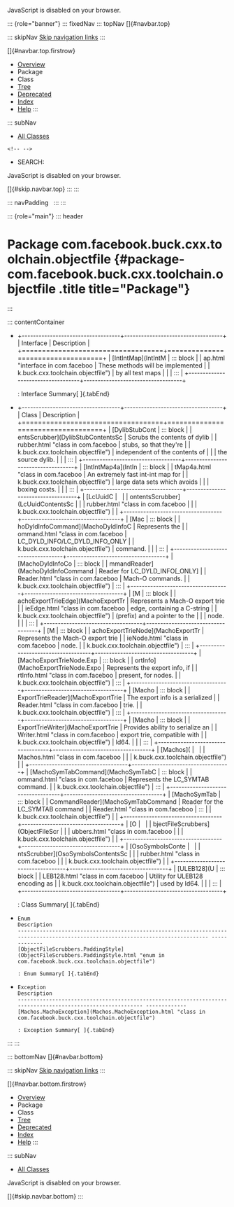 <div>

JavaScript is disabled on your browser.

</div>

::: {role="banner"}
::: fixedNav
::: topNav
[]{#navbar.top}

::: skipNav
[Skip navigation links](#skip.navbar.top "Skip navigation links")
:::

[]{#navbar.top.firstrow}

-   [Overview](../../../../../../index.html)
-   Package
-   Class
-   [Tree](package-tree.html)
-   [Deprecated](../../../../../../deprecated-list.html)
-   [Index](../../../../../../index-all.html)
-   [Help](../../../../../../help-doc.html)
:::

::: subNav
-   [All Classes](../../../../../../allclasses.html)

```{=html}
<!-- -->
```
-   SEARCH:

<div>

<div>

JavaScript is disabled on your browser.

</div>

</div>

[]{#skip.navbar.top}
:::
:::

::: navPadding
 
:::
:::

::: {role="main"}
::: header
# Package com.facebook.buck.cxx.toolchain.objectfile {#package-com.facebook.buck.cxx.toolchain.objectfile .title title="Package"}
:::

::: contentContainer
-   +-----------------------------------+-----------------------------------+
    | Interface                         | Description                       |
    +===================================+===================================+
    | [IntIntMap](IntIntM               | ::: block                         |
    | ap.html "interface in com.faceboo | These methods will be implemented |
    | k.buck.cxx.toolchain.objectfile") | by all test maps                  |
    |                                   | :::                               |
    +-----------------------------------+-----------------------------------+

    : Interface Summary[ ]{.tabEnd}

-   +-----------------------------------+-----------------------------------+
    | Class                             | Description                       |
    +===================================+===================================+
    | [DylibStubCont                    | ::: block                         |
    | entsScrubber](DylibStubContentsSc | Scrubs the contents of dylib      |
    | rubber.html "class in com.faceboo | stubs, so that they\'re           |
    | k.buck.cxx.toolchain.objectfile") | independent of the contents of    |
    |                                   | the source dylib.                 |
    |                                   | :::                               |
    +-----------------------------------+-----------------------------------+
    | [IntIntMap4a](IntIn               | ::: block                         |
    | tMap4a.html "class in com.faceboo | An extremely fast int-int map for |
    | k.buck.cxx.toolchain.objectfile") | large data sets which avoids      |
    |                                   | boxing costs.                     |
    |                                   | :::                               |
    +-----------------------------------+-----------------------------------+
    | [LcUuidC                          |                                   |
    | ontentsScrubber](LcUuidContentsSc |                                   |
    | rubber.html "class in com.faceboo |                                   |
    | k.buck.cxx.toolchain.objectfile") |                                   |
    +-----------------------------------+-----------------------------------+
    | [Mac                              | ::: block                         |
    | hoDyldInfoCommand](MachoDyldInfoC | Represents the                    |
    | ommand.html "class in com.faceboo | LC_DYLD_INFO/LC_DYLD_INFO_ONLY    |
    | k.buck.cxx.toolchain.objectfile") | command.                          |
    |                                   | :::                               |
    +-----------------------------------+-----------------------------------+
    | [MachoDyldInfoCo                  | ::: block                         |
    | mmandReader](MachoDyldInfoCommand | Reader for LC_DYLD_INFO\[\_ONLY\] |
    | Reader.html "class in com.faceboo | Mach-O commands.                  |
    | k.buck.cxx.toolchain.objectfile") | :::                               |
    +-----------------------------------+-----------------------------------+
    | [M                                | ::: block                         |
    | achoExportTrieEdge](MachoExportTr | Represents a Mach-O export trie   |
    | ieEdge.html "class in com.faceboo | edge, containing a C-string       |
    | k.buck.cxx.toolchain.objectfile") | (prefix) and a pointer to the     |
    |                                   | node.                             |
    |                                   | :::                               |
    +-----------------------------------+-----------------------------------+
    | [M                                | ::: block                         |
    | achoExportTrieNode](MachoExportTr | Represents the Mach-O export trie |
    | ieNode.html "class in com.faceboo | node.                             |
    | k.buck.cxx.toolchain.objectfile") | :::                               |
    +-----------------------------------+-----------------------------------+
    | [MachoExportTrieNode.Exp          | ::: block                         |
    | ortInfo](MachoExportTrieNode.Expo | Represents the export info, if    |
    | rtInfo.html "class in com.faceboo | present, for nodes.               |
    | k.buck.cxx.toolchain.objectfile") | :::                               |
    +-----------------------------------+-----------------------------------+
    | [Macho                            | ::: block                         |
    | ExportTrieReader](MachoExportTrie | The export info is a serialized   |
    | Reader.html "class in com.faceboo | trie.                             |
    | k.buck.cxx.toolchain.objectfile") | :::                               |
    +-----------------------------------+-----------------------------------+
    | [Macho                            | ::: block                         |
    | ExportTrieWriter](MachoExportTrie | Provides ability to serialize an  |
    | Writer.html "class in com.faceboo | export trie, compatible with      |
    | k.buck.cxx.toolchain.objectfile") | ld64.                             |
    |                                   | :::                               |
    +-----------------------------------+-----------------------------------+
    | [Machos](                         |                                   |
    | Machos.html "class in com.faceboo |                                   |
    | k.buck.cxx.toolchain.objectfile") |                                   |
    +-----------------------------------+-----------------------------------+
    | [MachoSymTabCommand](MachoSymTabC | ::: block                         |
    | ommand.html "class in com.faceboo | Represents the LC_SYMTAB command. |
    | k.buck.cxx.toolchain.objectfile") | :::                               |
    +-----------------------------------+-----------------------------------+
    | [MachoSymTab                      | ::: block                         |
    | CommandReader](MachoSymTabCommand | Reader for the LC_SYMTAB command  |
    | Reader.html "class in com.faceboo | :::                               |
    | k.buck.cxx.toolchain.objectfile") |                                   |
    +-----------------------------------+-----------------------------------+
    | [O                                |                                   |
    | bjectFileScrubbers](ObjectFileScr |                                   |
    | ubbers.html "class in com.faceboo |                                   |
    | k.buck.cxx.toolchain.objectfile") |                                   |
    +-----------------------------------+-----------------------------------+
    | [OsoSymbolsConte                  |                                   |
    | ntsScrubber](OsoSymbolsContentsSc |                                   |
    | rubber.html "class in com.faceboo |                                   |
    | k.buck.cxx.toolchain.objectfile") |                                   |
    +-----------------------------------+-----------------------------------+
    | [ULEB128](U                       | ::: block                         |
    | LEB128.html "class in com.faceboo | Utility for ULEB128 encoding as   |
    | k.buck.cxx.toolchain.objectfile") | used by ld64.                     |
    |                                   | :::                               |
    +-----------------------------------+-----------------------------------+

    : Class Summary[ ]{.tabEnd}

-   
      Enum                                                                                                                             Description
      -------------------------------------------------------------------------------------------------------------------------------- -------------
      [ObjectFileScrubbers.PaddingStyle](ObjectFileScrubbers.PaddingStyle.html "enum in com.facebook.buck.cxx.toolchain.objectfile")    

      : Enum Summary[ ]{.tabEnd}

-   
      Exception                                                                                                   Description
      ----------------------------------------------------------------------------------------------------------- -------------
      [Machos.MachoException](Machos.MachoException.html "class in com.facebook.buck.cxx.toolchain.objectfile")    

      : Exception Summary[ ]{.tabEnd}
:::
:::

::: bottomNav
[]{#navbar.bottom}

::: skipNav
[Skip navigation links](#skip.navbar.bottom "Skip navigation links")
:::

[]{#navbar.bottom.firstrow}

-   [Overview](../../../../../../index.html)
-   Package
-   Class
-   [Tree](package-tree.html)
-   [Deprecated](../../../../../../deprecated-list.html)
-   [Index](../../../../../../index-all.html)
-   [Help](../../../../../../help-doc.html)
:::

::: subNav
-   [All Classes](../../../../../../allclasses.html)

<div>

<div>

JavaScript is disabled on your browser.

</div>

</div>

[]{#skip.navbar.bottom}
:::
